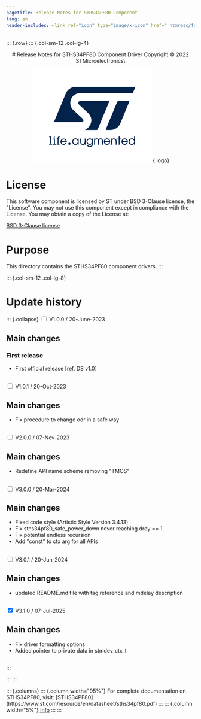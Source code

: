 ```yaml
---
pagetitle: Release Notes for STHS34PF80 Component
lang: en
header-includes: <link rel="icon" type="image/x-icon" href="_htmresc/favicon.png" />
---
```


::: {.row}
::: {.col-sm-12 .col-lg-4}

<center>
# Release Notes for STHS34PF80 Component Driver
Copyright &copy; 2022 STMicroelectronics\

[![ST logo](_htmresc/st_logo_2020.png)](https://www.st.com){.logo}
</center>

# License

This software component is licensed by ST under BSD 3-Clause license, the "License".
You may not use this component except in compliance with the License. You may obtain a copy of the License at:

[BSD 3-Clause license](https://opensource.org/licenses/BSD-3-Clause)

# Purpose

This directory contains the STHS34PF80 component drivers.
:::

::: {.col-sm-12 .col-lg-8}
# Update history

::: {.collapse}
<input type="checkbox" id="collapse-section1" aria-hidden="true">
<label for="collapse-section1" aria-hidden="true">V1.0.0 / 20-June-2023</label>
<div>

## Main changes

### First release

- First official release [ref. DS v1.0]

##

</div>

<input type="checkbox" id="collapse-section2" aria-hidden="true">
<label for="collapse-section2" aria-hidden="true">V1.0.1 / 20-Oct-2023</label>
<div>

## Main changes

- Fix procedure to change odr in a safe way

##

</div>

<input type="checkbox" id="collapse-section3" aria-hidden="true">
<label for="collapse-section3" aria-hidden="true">V2.0.0 / 07-Nov-2023</label>
<div>

## Main changes

- Redefine API name scheme removing "TMOS"

##

</div>

<input type="checkbox" id="collapse-section4" aria-hidden="true">
<label for="collapse-section4" aria-hidden="true">V3.0.0 / 20-Mar-2024</label>
<div>

## Main changes

- Fixed code style (Artistic Style Version 3.4.13)
- Fix sths34pf80_safe_power_down never reaching drdy == 1.
- Fix potential endless recursion
- Add "const" to ctx arg for all APIs

##

</div>

<input type="checkbox" id="collapse-section5" aria-hidden="true">
<label for="collapse-section5" aria-hidden="true">V3.0.1 / 20-Jun-2024</label>
<div>

## Main changes

- updated README.md file with tag reference and mdelay description

##

</div>

<input type="checkbox" id="collapse-section6" checked aria-hidden="true">
<label for="collapse-section6" aria-hidden="true">V3.1.0 / 07-Jul-2025</label>
<div>

## Main changes

- Fix driver formatting options
- Added pointer to private data in stmdev_ctx_t

##

</div>
:::

:::
:::

<footer class="sticky">
::: {.columns}
::: {.column width="95%"}
For complete documentation on STHS34PF80,
visit:
[STHS34PF80](https://www.st.com/resource/en/datasheet/sths34pf80.pdf)
:::
::: {.column width="5%"}
<abbr title="Based on template cx566953 version 2.0">Info</abbr>
:::
:::
</footer>
